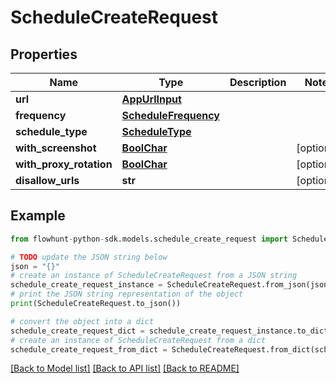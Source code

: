 # ScheduleCreateRequest


## Properties

Name | Type | Description | Notes
------------ | ------------- | ------------- | -------------
**url** | [**AppUrlInput**](AppUrlInput.md) |  | 
**frequency** | [**ScheduleFrequency**](ScheduleFrequency.md) |  | 
**schedule_type** | [**ScheduleType**](ScheduleType.md) |  | 
**with_screenshot** | [**BoolChar**](BoolChar.md) |  | [optional] 
**with_proxy_rotation** | [**BoolChar**](BoolChar.md) |  | [optional] 
**disallow_urls** | **str** |  | [optional] 

## Example

```python
from flowhunt-python-sdk.models.schedule_create_request import ScheduleCreateRequest

# TODO update the JSON string below
json = "{}"
# create an instance of ScheduleCreateRequest from a JSON string
schedule_create_request_instance = ScheduleCreateRequest.from_json(json)
# print the JSON string representation of the object
print(ScheduleCreateRequest.to_json())

# convert the object into a dict
schedule_create_request_dict = schedule_create_request_instance.to_dict()
# create an instance of ScheduleCreateRequest from a dict
schedule_create_request_from_dict = ScheduleCreateRequest.from_dict(schedule_create_request_dict)
```
[[Back to Model list]](../README.md#documentation-for-models) [[Back to API list]](../README.md#documentation-for-api-endpoints) [[Back to README]](../README.md)



